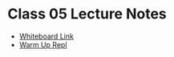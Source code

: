 # Class 05 Lecture Notes

* [Whiteboard Link](https://projects.invisionapp.com/freehand/document/zugLSnbPV)
* [Warm Up Repl](https://replit.com/@JacobKnaack/WarmUp05)

